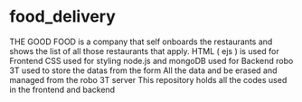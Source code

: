 # food_delivery

THE GOOD FOOD is a company that self onboards the restaurants and shows the list of all those restaurants that apply.
HTML ( ejs ) is used for Frontend 
CSS used for styling
node.js and mongoDB used for Backend 
robo 3T used to store the datas from the form
All the data and be erased and managed from the robo 3T server 
This repository holds all the codes used in the frontend and backend
